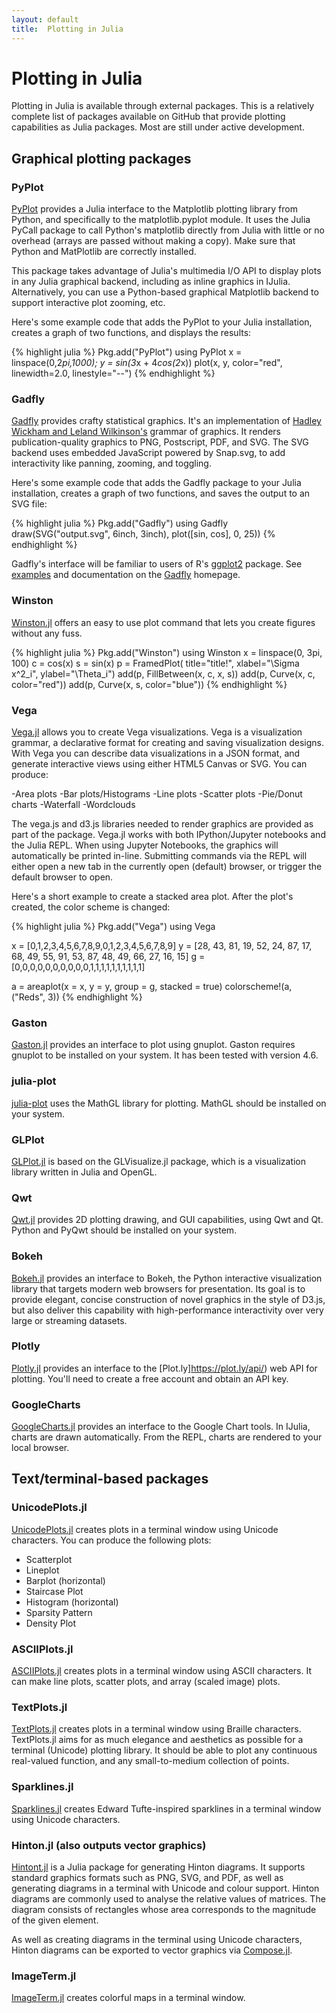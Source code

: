 ```yaml
---
layout: default
title:  Plotting in Julia
---
```


# Plotting in Julia

Plotting in Julia is available through external packages. This is a relatively complete list of packages available on GitHub that provide plotting capabilities as Julia packages. Most are still under active development.

## Graphical plotting packages

### PyPlot

[PyPlot](https://github.com/stevengj/PyPlot.jl) provides a Julia interface to the Matplotlib plotting library from Python, and specifically to the matplotlib.pyplot module. It uses the Julia PyCall package to call Python's matplotlib directly from Julia with little or no overhead (arrays are passed without making a copy). Make sure that Python and MatPlotlib are correctly installed.

This package takes advantage of Julia's multimedia I/O API to display plots in any Julia graphical backend, including as inline graphics in IJulia. Alternatively, you can use a Python-based graphical Matplotlib backend to support interactive plot zooming, etc.

Here's some example code that adds the PyPlot to your Julia installation, creates a graph of two functions, and displays the results:

{% highlight julia %}
Pkg.add("PyPlot")
using PyPlot
x = linspace(0,2*pi,1000); y = sin(3*x + 4*cos(2*x))
plot(x, y, color="red", linewidth=2.0, linestyle="--")
{% endhighlight %}

### Gadfly

[Gadfly](https://github.com/dcjones/Gadfly.jl) provides crafty statistical graphics. It's an implementation of [Hadley Wickham and Leland Wilkinson's](http://www.cs.uic.edu/%7Ewilkinson/TheGrammarOfGraphics/GOG.html) grammar of graphics. It renders publication-quality graphics to PNG, Postscript, PDF, and SVG. The SVG backend uses embedded JavaScript powered by Snap.svg, to add interactivity like panning, zooming, and toggling.

Here's some example code that adds the Gadfly package to your Julia installation, creates a graph of two functions, and saves the output to an SVG file:

{% highlight julia %}
Pkg.add("Gadfly")
using Gadfly
draw(SVG("output.svg", 6inch, 3inch), plot([sin, cos], 0, 25))
{% endhighlight %}

Gadfly's interface will be familiar to users of R's [ggplot2](http://ggplot2.org) package. See [examples](https://github.com/dcjones/Gadfly.jl/tree/master/doc) and documentation on the [Gadfly](https://github.com/dcjones/Gadfly.jl) homepage.

### Winston

[Winston.jl](https://github.com/nolta/Winston.jl) offers an easy to use plot command that lets you create figures without any fuss.

{% highlight julia %}
Pkg.add("Winston")
using Winston
x = linspace(0, 3pi, 100)
c = cos(x)
s = sin(x)
p = FramedPlot(
         title="title!",
         xlabel="\\Sigma x^2_i",
         ylabel="\\Theta_i")
add(p, FillBetween(x, c, x, s))
add(p, Curve(x, c, color="red"))
add(p, Curve(x, s, color="blue"))
{% endhighlight %}

### Vega

[Vega.jl](https://github.com/johnmyleswhite/Vega.jl) allows you to create Vega visualizations. Vega is a visualization grammar, a declarative format for creating and saving visualization designs. With Vega you can describe data visualizations in a JSON format, and generate interactive views using either HTML5 Canvas or SVG. You can produce:

-Area plots
-Bar plots/Histograms
-Line plots
-Scatter plots
-Pie/Donut charts
-Waterfall
-Wordclouds

The vega.js and d3.js libraries needed to render graphics are provided as part of the package. Vega.jl works with both IPython/Jupyter notebooks and the Julia REPL. When using Jupyter Notebooks, the graphics will automatically be printed in-line. Submitting commands via the REPL will either open a new tab in the currently open (default) browser, or trigger the default browser to open.

Here's a short example to create a stacked area plot. After the plot's created, the color scheme is changed:

{% highlight julia %}
Pkg.add("Vega")
using Vega

x = [0,1,2,3,4,5,6,7,8,9,0,1,2,3,4,5,6,7,8,9]
y = [28, 43, 81, 19, 52, 24, 87, 17, 68, 49, 55, 91, 53, 87, 48, 49, 66, 27, 16, 15]
g = [0,0,0,0,0,0,0,0,0,0,1,1,1,1,1,1,1,1,1,1]

a = areaplot(x = x, y = y, group = g, stacked = true)
colorscheme!(a, ("Reds", 3))
{% endhighlight %}

### Gaston

[Gaston.jl](https://github.com/mbaz/Gaston.jl) provides an interface to plot using gnuplot. Gaston requires gnuplot to be installed on your system. It has been tested with version 4.6.

### julia-plot

[julia-plot](https://github.com/Mononofu/julia-plot) uses the MathGL library for plotting. MathGL should be installed on your system.

### GLPlot

[GLPlot.jl](https://github.com/SimonDanisch/GLPlot.jl) is based on the GLVisualize.jl package, which is a visualization library written in Julia and OpenGL.

### Qwt

[Qwt.jl](https://github.com/tbreloff/Qwt.jl) provides 2D plotting drawing, and GUI capabilities, using Qwt and Qt. Python and PyQwt should be installed on your system.

### Bokeh

[Bokeh.jl](https://github.com/bokeh/Bokeh.jl) provides an interface to Bokeh, the Python interactive visualization library that targets modern web browsers for presentation. Its goal is to provide elegant, concise construction of novel graphics in the style of D3.js, but also deliver this capability with high-performance interactivity over very large or streaming datasets.

### Plotly

[Plotly.jl](https://github.com/plotly/Plotly.jl) provides an interface to the [Plot.ly]https://plot.ly/api/) web API for plotting. You'll need to create a free account and obtain an API key.

### GoogleCharts

[GoogleCharts.jl](https://github.com/jverzani/GoogleCharts.jl) provides an interface to the Google Chart tools. In IJulia, charts are drawn automatically. From the REPL, charts are rendered to your local browser.

## Text/terminal-based packages

### UnicodePlots.jl

[UnicodePlots.jl](https://github.com/Evizero/UnicodePlots.jl) creates plots in a terminal window using Unicode characters. You can produce the following plots:

- Scatterplot
- Lineplot
- Barplot (horizontal)
- Staircase Plot
- Histogram (horizontal)
- Sparsity Pattern
- Density Plot

### ASCIIPlots.jl

[ASCIIPlots.jl](https://github.com/johnmyleswhite/ASCIIPlots.jl) creates plots in a terminal window using ASCII characters. It can make line plots, scatter plots, and array (scaled image) plots.

### TextPlots.jl

[TextPlots.jl](https://github.com/sunetos/TextPlots.jl) creates plots in a terminal window using Braille characters. TextPlots.jl aims for as much elegance and aesthetics as possible for a terminal (Unicode) plotting library. It should be able to plot any continuous real-valued function, and any small-to-medium collection of points.

### Sparklines.jl

[Sparklines.jl](https://github.com/mbauman/Sparklines.jl) creates Edward Tufte-inspired sparklines in a terminal window using Unicode characters.

### Hinton.jl (also outputs vector graphics)

[Hintont.jl](https://github.com/ninjin/Hinton.jl) is a Julia package for generating Hinton diagrams. It supports standard graphics formats such as PNG, SVG, and PDF, as well as generating diagrams in a terminal with Unicode and colour support. Hinton diagrams are commonly used to analyse the relative values of matrices. The diagram consists of rectangles whose area corresponds to the magnitude of the given element.

As well as creating diagrams in the terminal using Unicode characters, Hinton diagrams can be exported to vector graphics via [Compose.jl](https://github.com/dcjones/Compose.jl).

### ImageTerm.jl

[ImageTerm.jl](https://github.com/meggart/ImageTerm.jl) creates colorful maps in a terminal window.

